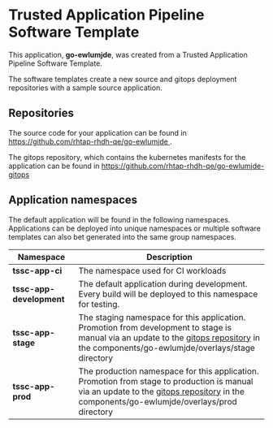 # Trusted Application Pipeline Software Template

This application, **go-ewlumjde**, was created from a Trusted Application Pipeline Software Template.

The software templates create a new source and gitops deployment repositories with a sample source application. 

## Repositories

The source code for your application can be found in [https://github.com/rhtap-rhdh-qe/go-ewlumjde ](https://github.com/rhtap-rhdh-qe/go-ewlumjde ).
 
The gitops repository, which contains the kubernetes manifests for the application can be found in 
[https://github.com/rhtap-rhdh-qe/go-ewlumjde-gitops ](https://github.com/rhtap-rhdh-qe/go-ewlumjde-gitops ) 

## Application namespaces 

The default application will be found in the following namespaces. Applications can be deployed into unique namespaces or multiple software templates can also bet generated into the same group namespaces.  

|  Namespace   |  Description   |  
| -------- | -------- |
| **tssc-app-ci** | The namespace used for CI workloads |
| **tssc-app-development** | The default application during development. Every build will be deployed to this namespace for testing. |
| **tssc-app-stage** | The staging namespace for this application. Promotion from development to stage is manual via an update to the [gitops repository](https://github.com/rhtap-rhdh-qe/go-ewlumjde-gitops ) in the components/go-ewlumjde/overlays/stage directory |
| **tssc-app-prod** | The production namespace for this application. Promotion from stage to production is manual via an update to the [gitops repository](https://github.com/rhtap-rhdh-qe/go-ewlumjde-gitops ) in the components/go-ewlumjde/overlays/prod directory |